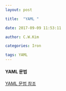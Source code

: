 ```yaml
---
layout: post

title:  "YAML "

date: 2017-09-09 11:53:11

author: C.W.Kim

categories: Iron

tags: YAML
---
```


#### YAML 문법 ####

[YAML 문법 참조](http://serious-code.net/doku/doku.php?id=kb:yamltutorial)

